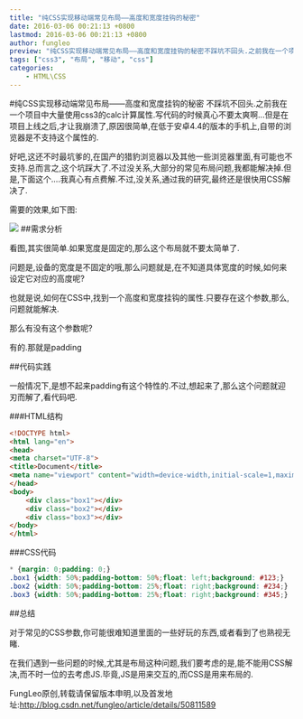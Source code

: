 ```yaml
---
title: "纯CSS实现移动端常见布局——高度和宽度挂钩的秘密"
date: 2016-03-06 00:21:13 +0800
lastmod: 2016-03-06 00:21:13 +0800
author: fungleo
preview: "纯CSS实现移动端常见布局——高度和宽度挂钩的秘密不踩坑不回头.之前我在一个项目中大量使用css3的calc计算属性.写代码的时候真心不要太爽啊…但是在项目上线之后,才让我崩溃了,原因很简单,在低于安卓4.4的版本的手机上,自带的浏览器是不支持这个属性的.好吧,这还不时最坑爹的,在国产的猎豹浏览器以及其他一些浏览器里面,有可能也不支持.总而言之,这个坑踩大了.不过没关系,大部分的常见布局问题,我都能"
tags: ["css3", "布局", "移动", "css"]
categories:
    - HTML\CSS
---
```


#纯CSS实现移动端常见布局——高度和宽度挂钩的秘密
不踩坑不回头.之前我在一个项目中大量使用css3的calc计算属性.写代码的时候真心不要太爽啊...但是在项目上线之后,才让我崩溃了,原因很简单,在低于安卓4.4的版本的手机上,自带的浏览器是不支持这个属性的.

好吧,这还不时最坑爹的,在国产的猎豹浏览器以及其他一些浏览器里面,有可能也不支持.总而言之,这个坑踩大了.不过没关系,大部分的常见布局问题,我都能解决掉.但是,下面这个....我真心有点费解.不过,没关系,通过我的研究,最终还是很快用CSS解决了.

需要的效果,如下图:

![](https://raw.githubusercontent.com/fengcms/articles/master/image/1a/2f06a6a7ff8ede3ee233312eba0d4c.jpg)
##需求分析

看图,其实很简单.如果宽度是固定的,那么这个布局就不要太简单了.

问题是,设备的宽度是不固定的哦,那么问题就是,在不知道具体宽度的时候,如何来设定它对应的高度呢?

也就是说,如何在CSS中,找到一个高度和宽度挂钩的属性.只要存在这个参数,那么,问题就能解决.

那么有没有这个参数呢?

有的.那就是padding

##代码实践

一般情况下,是想不起来padding有这个特性的.不过,想起来了,那么这个问题就迎刃而解了,看代码吧.

###HTML结构

```html
<!DOCTYPE html>
<html lang="en">
<head>
<meta charset="UTF-8">
<title>Document</title>
<meta name="viewport" content="width=device-width,initial-scale=1,maximum-scale=1,user-scalable=no">
</head>
<body>
	<div class="box1"></div>
	<div class="box2"></div>
	<div class="box3"></div>
</body>
</html>
```

###CSS代码

```css
* {margin: 0;padding: 0;}
.box1 {width: 50%;padding-bottom: 50%;float: left;background: #123;}
.box2 {width: 50%;padding-bottom: 25%;float: right;background: #234;}
.box3 {width: 50%;padding-bottom: 25%;float: right;background: #345;}
```

##总结

对于常见的CSS参数,你可能很难知道里面的一些好玩的东西,或者看到了也熟视无睹.

在我们遇到一些问题的时候,尤其是布局这种问题,我们要考虑的是,能不能用CSS解决,而不时一位的去考虑JS.毕竟,JS是用来交互的,而CSS是用来布局的.

FungLeo原创,转载请保留版本申明,以及首发地址:http://blog.csdn.net/fungleo/article/details/50811589
